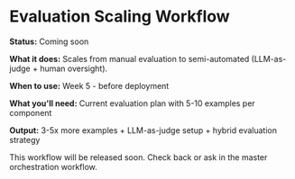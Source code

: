 # Evaluation Scaling Workflow

**Status:** Coming soon

**What it does:** Scales from manual evaluation to semi-automated (LLM-as-judge + human oversight).

**When to use:** Week 5 - before deployment

**What you'll need:** Current evaluation plan with 5-10 examples per component

**Output:** 3-5x more examples + LLM-as-judge setup + hybrid evaluation strategy

This workflow will be released soon. Check back or ask in the master orchestration workflow.
